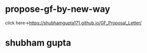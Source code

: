 # propose-gf-by-new-way
click here->https://shubhamgupta171.github.io/GF_Proposal_Letter/
# shubham gupta
